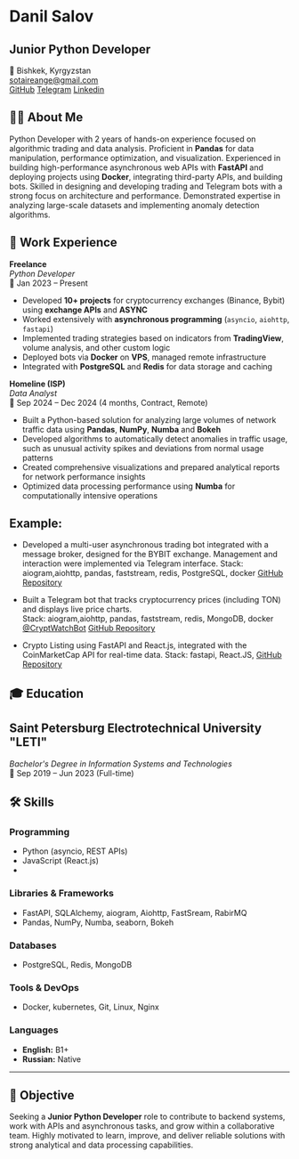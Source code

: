 # Danil Salov

## **Junior Python Developer**  
📍 Bishkek, Kyrgyzstan  
 sotaireange@gmail.com  
 [GitHub](https://github.com/sotaireange)
 [Telegram](https://t.me/sotaireange)
 [Linkedin](https://www.linkedin.com/in/sotaireange/)

## 🧑‍💻 About Me
Python Developer with 2 years of hands-on experience focused on algorithmic trading and data analysis. Proficient in **Pandas** for data manipulation, performance optimization, and visualization. Experienced in building high-performance asynchronous web APIs with **FastAPI** and deploying projects using **Docker**, integrating third-party APIs, and building bots. Skilled in designing and developing trading and Telegram bots with a strong focus on architecture and performance. Demonstrated expertise in analyzing large-scale datasets and implementing anomaly detection algorithms.

## 💼 Work Experience


**Freelance**  
_Python Developer_  
📅 Jan 2023 – Present

- Developed **10+ projects** for cryptocurrency exchanges (Binance, Bybit) using **exchange APIs** and **ASYNC**
- Worked extensively with **asynchronous programming** (`asyncio`, `aiohttp`, `fastapi`)
- Implemented trading strategies based on indicators from **TradingView**, volume analysis, and other custom logic
- Deployed bots via **Docker** on **VPS**, managed remote infrastructure
- Integrated with **PostgreSQL** and **Redis** for data storage and caching


**Homeline (ISP)**  
_Data Analyst_  
📅 Sep 2024 – Dec 2024 (4 months, Contract, Remote)

- Built a Python-based solution for analyzing large volumes of network traffic data using **Pandas**, **NumPy**, **Numba** and **Bokeh**
- Developed algorithms to automatically detect anomalies in traffic usage, such as unusual activity spikes and deviations from normal usage patterns
- Created comprehensive visualizations and prepared analytical reports for network performance insights
- Optimized data processing performance using **Numba** for computationally intensive operations

## Example:  
- Developed a multi-user asynchronous trading bot integrated with a message broker, designed for the BYBIT exchange. Management and interaction were implemented via Telegram interface.
	Stack: aiogram,aiohttp, pandas, faststream, redis, PostgreSQL, docker
	[GitHub Repository](https://github.com/sotaireange/bybit_telegram_bot)

- Built a Telegram bot that tracks cryptocurrency prices (including TON) and displays live price charts.  
	Stack: aiogram,aiohttp, pandas, faststream, redis, MongoDB, docker
	[@CryptWatchBot](https://t.me/CryptWatchBot)
	[GitHub Repository](https://github.com/sotaireange/stondust)

- Crypto Listing using FastAPI and React.js, integrated with the CoinMarketCap API for real-time data.
	 Stack: fastapi, React.JS,
	[GitHub Repository](https://github.com/sotaireange/Crypto_listing_fast_api)

## 🎓 Education

## **Saint Petersburg Electrotechnical University "LETI"**  
_Bachelor's Degree in Information Systems and Technologies_  
📅 Sep 2019 – Jun 2023 (Full-time)

## 🛠 Skills

### Programming
- Python (asyncio, REST APIs)
- JavaScript (React.js)
- 
### Libraries & Frameworks
- FastAPI, SQLAlchemy, aiogram, Aiohttp, FastSream, RabirMQ
- Pandas, NumPy, Numba, seaborn, Bokeh
### Databases
- PostgreSQL, Redis, MongoDB

### Tools & DevOps
- Docker, kubernetes, Git, Linux, Nginx

### Languages

- **English:** B1+
- **Russian:** Native

---

## 🎯 Objective
Seeking a **Junior Python Developer** role to contribute to backend systems, work with APIs and asynchronous tasks, and grow within a collaborative team. Highly motivated to learn, improve, and deliver reliable solutions with strong analytical and data processing capabilities.
